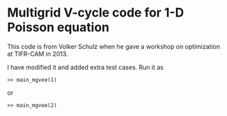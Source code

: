 # Multigrid V-cycle code for 1-D Poisson equation

This code is from Volker Schulz when he gave a workshop on optimization at TIFR-CAM in 2013.

I have modified it and added extra test cases. Run it as
```
>> main_mgvee(1)
```
or
```
>> main_mgvee(2)
```
